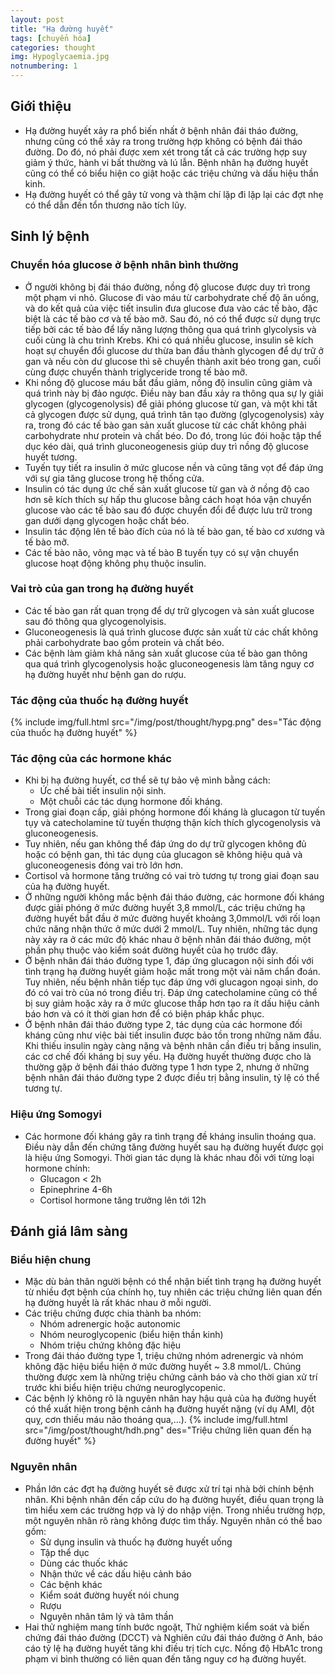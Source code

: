 ```yaml
---
layout: post
title: "Hạ đường huyết"
tags: [chuyển hóa]
categories: thought
img: Hypoglycaemia.jpg
notnumbering: 1
---
```


## Giới thiệu
- Hạ đường huyết xảy ra phổ biến nhất ở bệnh nhân đái tháo đường, nhưng cũng có thể xảy ra trong trường hợp không có bệnh đái tháo đường. Do đó, nó phải được xem xét trong tất cả các trường hợp suy giảm ý thức, hành vi bất thường và lú lẫn. Bệnh nhân hạ đường huyết cũng có thể có biểu hiện co giật hoặc các triệu chứng và dấu hiệu thần kinh.
- Hạ đường huyết có thể gây tử vong và thậm chí lặp đi lặp lại các đợt nhẹ có thể dẫn đến tổn thương não tích lũy.

## Sinh lý bệnh

### Chuyển hóa glucose ở bệnh nhân bình thường
- Ở người không bị đái tháo đường, nồng độ glucose được duy trì trong một phạm vi nhỏ. Glucose đi vào máu từ carbohydrate chế độ ăn uống, và do kết quả của việc tiết insulin đưa glucose đưa vào các tế bào, đặc biệt là các tế bào cơ và tế bào mỡ. Sau đó, nó có thể được sử dụng trực tiếp bởi các tế bào để lấy năng lượng thông qua quá trình glycolysis và cuối cùng là chu trình Krebs. Khi có quá nhiều glucose, insulin sẽ kích hoạt sự chuyển đổi glucose dư thừa ban đầu thành glycogen để dự trữ ở gan và nếu còn dư glucose thì sẽ chuyển thành axit béo trong gan, cuối cùng được chuyển thành triglyceride trong tế bào mỡ.
- Khi nồng độ glucose máu bắt đầu giảm, nồng độ insulin cũng giảm và quá trình này bị đảo ngược. Điều này ban đầu xảy ra thông qua sự ly giải glycogen (glycogenolysis) để giải phóng glucose từ gan, và một khi tất cả glycogen được sử dụng, quá trình tân tạo đường (glycogenolysis) xảy ra, trong đó các tế bào gan sản xuất glucose từ các chất không phải carbohydrate như protein và chất béo. Do đó, trong lúc đói hoặc tập thể dục kéo dài, quá trình gluconeogenesis giúp duy trì nồng độ glucose huyết tương.
- Tuyến tụy tiết ra insulin ở mức glucose nền và cũng tăng vọt để đáp ứng với sự gia tăng glucose trong hệ thống cửa.
- Insulin có tác dụng ức chế sản xuất glucose từ gan và ở nồng độ cao hơn sẽ kích thích sự hấp thu glucose bằng cách hoạt hóa vận chuyển glucose vào các tế bào sau đó được chuyển đổi để được lưu trữ trong gan dưới dạng glycogen hoặc chất béo.
- Insulin tác động lên tế bào đích của nó là tế bào gan, tế bào cơ xương và tế bào mỡ.
- Các tế bào não, võng mạc và tế bào B tuyến tụy có sự vận chuyển glucose hoạt động không phụ thuộc insulin.

### Vai trò của gan trong hạ đường huyết
- Các tế bào gan rất quan trọng để dự trữ glycogen và sản xuất glucose sau đó thông qua glycogenolyisis.
- Gluconeogenesis là quá trình glucose được sản xuất từ các chất không phải carbohydrate bao gồm protein và chất béo.
- Các bệnh làm giảm khả năng sản xuất glucose của tế bào gan thông qua quá trình glycogenolysis hoặc gluconeogenesis làm tăng nguy cơ hạ đường huyết như bệnh gan do rượu.

### Tác động của thuốc hạ đường huyết
 
{% include img/full.html src="/img/post/thought/hypg.png" des="Tác động của thuốc hạ đường huyết" %}

### Tác động của các hormone khác
- Khi bị hạ đường huyết, cơ thể sẽ tự bảo vệ mình bằng cách:
	- Ức chế bài tiết insulin nội sinh.
	- Một chuỗi các tác dụng hormone đối kháng.
- Trong giai đoạn cấp, giải phóng hormone đối kháng là glucagon từ tuyến tụy và catecholamine từ tuyến thượng thận kích thích glycogenolysis và gluconeogenesis.
- Tuy nhiên, nếu gan không thể đáp ứng do dự trữ glycogen không đủ hoặc có bệnh gan, thì tác dụng của glucagon sẽ không hiệu quả và gluconeogenesis đóng vai trò lớn hơn.
- Cortisol và hormone tăng trưởng có vai trò tương tự trong giai đoạn sau của hạ đường huyết.
- Ở những người không mắc bệnh đái tháo đường, các hormone đối kháng được giải phóng ở mức đường huyết 3,8 mmol/L, các triệu chứng hạ đường huyết bắt đầu ở mức đường huyết khoảng 3,0mmol/L với rối loạn chức năng nhận thức ở mức dưới 2 mmol/L. Tuy nhiên, những tác dụng này xảy ra ở các mức độ khác nhau ở bệnh nhân đái tháo đường, một phần phụ thuộc vào kiểm soát đường huyết của họ trước đây.
- Ở bệnh nhân đái tháo đường type 1, đáp ứng glucagon nội sinh đối với tình trạng hạ đường huyết giảm hoặc mất trong một vài năm chẩn đoán. Tuy nhiên, nếu bệnh nhân tiếp tục đáp ứng với glucagon ngoại sinh, do đó có vai trò của nó trong điều trị. Đáp ứng catecholamine cũng có thể bị suy giảm hoặc xảy ra ở mức glucose thấp hơn tạo ra ít dấu hiệu cảnh báo hơn và có ít thời gian hơn để có biện pháp khắc phục.
- Ở bệnh nhân đái tháo đường type 2, tác dụng của các hormone đối kháng cũng như việc bài tiết insulin được bảo tồn trong những năm đầu. Khi thiếu insulin ngày càng nặng và bệnh nhân cần điều trị bằng insulin, các cơ chế đối kháng bị suy yếu. Hạ đường huyết thường được cho là thường gặp ở bệnh đái tháo đường type 1 hơn type 2, nhưng ở những bệnh nhân đái tháo đường type 2 được điều trị bằng insulin, tỷ lệ có thể tương tự.

### Hiệu ứng Somogyi
- Các hormone đối kháng gây ra tình trạng đề kháng insulin thoáng qua. Điều này dẫn đến chứng tăng đường huyết sau hạ đường huyết được gọi là hiệu ứng Somogyi. Thời gian tác dụng là khác nhau đối với từng loại hormone chính:
	- Glucagon < 2h
	- Epinephrine 4-6h
	- Cortisol hormone tăng trưởng lên tới 12h

## Đánh giá lâm sàng

### Biểu hiện chung
- Mặc dù bản thân người bệnh có thể nhận biết tình trạng hạ đường huyết từ nhiều đợt bệnh của chính họ, tuy nhiên các triệu chứng liên quan đến hạ đường huyết là rất khác nhau ở mỗi người.
- Các triệu chứng được chia thành ba nhóm:
	- Nhóm adrenergic hoặc autonomic
	- Nhóm neuroglycopenic (biểu hiện thần kinh)
	- Nhóm triệu chứng không đặc hiệu
- Trong đái tháo đường type 1, triệu chứng nhóm adrenergic và nhóm không đặc hiệu biểu hiện ở mức đường huyết ~ 3.8 mmol/L. Chúng thường được xem là những triệu chứng cảnh báo và cho thời gian xử trí trước khi biểu hiện triệu chứng neuroglycopenic.
- Các bệnh lý không rõ là nguyên nhân hay hậu quả của hạ đường huyết có thể xuất hiện trong bệnh cảnh hạ đường huyết nặng (ví dụ AMI, đột quỵ, cơn thiếu máu não thoáng qua,...).
{% include img/full.html src="/img/post/thought/hdh.png" des="Triệu chứng liên quan đến hạ đường huyết" %}

### Nguyên nhân
- Phần lớn các đợt hạ đường huyết sẽ được xử trí tại nhà bởi chính bệnh nhân. Khi bệnh nhân đến cấp cứu do hạ đường huyết, điều quan trọng là tìm hiểu xem các trường hợp và lý do nhập viện. Trong nhiều trường hợp, một nguyên nhân rõ ràng không được tìm thấy. Nguyên nhân có thể bao gồm:
	- Sử dụng insulin và thuốc hạ đường huyết uống
	- Tập thể dục
	- Dùng các thuốc khác
	- Nhận thức về các dấu hiệu cảnh báo
	- Các bệnh khác
	- Kiểm soát đường huyết nói chung
	- Rượu
	- Nguyên nhân tâm lý và tâm thần
- Hai thử nghiệm mang tính bước ngoặt, Thử nghiệm kiểm soát và biến chứng đái tháo đường (DCCT) và Nghiên cứu đái tháo đường ở Anh, báo cáo tỷ lệ hạ đường huyết tăng khi điều trị tích cực. Nồng độ HbA1c trong phạm vi bình thường có liên quan đến tăng nguy cơ hạ đường huyết.


